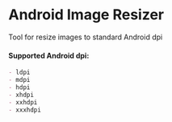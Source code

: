 # Android Image Resizer

Tool for resize images to standard Android dpi

#### Supported Android dpi:
``` markdown
- ldpi
- mdpi
- hdpi
- xhdpi
- xxhdpi
- xxxhdpi
```
